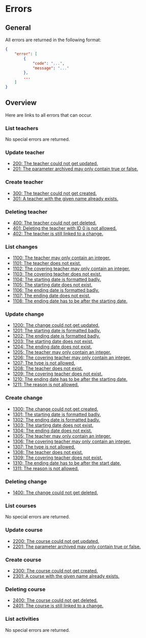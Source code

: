 # Errors

## General

All errors are returned in the following format:

```json
{
	"error": [
		{
			"code": "...",
			"message": "..."
		},
		...
	]
}
```
## Overview

Here are links to all errors that can occur.

### List teachers

No special errors are returned.

### Update teacher

* [200: The teacher could not get updated.](teachers/update.md#200-the-teacher-could-not-get-updated)
* [201: The parameter archived may only contain true or false.](teachers/update.md#201-the-parameter-archived-may-only-contain-true-or-false)

### Create teacher

* [300: The teacher could not get created.](teachers/create.md#300-the-teacher-could-not-get-created)
* [301: A teacher with the given name already exists.](teachers/create.md#301-a-teacher-with-the-given-name-already-exists)

### Deleting teacher

* [400: The teacher could not get deleted.](teachers/delete.md#400-the-teacher-could-not-get-deleted)
* [401: Deleting the teacher with ID 0 is not allowed.](teachers/delete.md#401-deleting-the-teacher-with-id-0-is-not-allowed)
* [402: The teacher is still linked to a change.](teachers/delete.md#402-the-teacher-is-still-linked-to-a-change)

### List changes

* [1100: The teacher may only contain an integer.](changes/list.md#11001102-the-covering-teacher-may-only-contain-an-integer)
* [1101: The teacher does not exist.](changes/list.md#11011103-the-covering-teacher-does-not-exist)
* [1102: The covering teacher may only contain an integer.](changes/list.md#11001102-the-covering-teacher-may-only-contain-an-integer)
* [1103: The covering teacher does not exist.](changes/list.md#11011103-the-covering-teacher-does-not-exist)
* [1104: The starting date is formatted badly.](changes/list.md#11041106-the-startingending-date-is-formatted-badly)
* [1105: The starting date does not exist.](changes/list.md#11051107-the-startingending-date-does-not-exist)
* [1106: The ending date is formatted badly.](changes/list.md#11041106-the-startingending-date-is-formatted-badly)
* [1107: The ending date does not exist.](changes/list.md#11051107-the-startingending-date-does-not-exist)
* [1108: The ending date has to be after the starting date.](changes/list.md#1108-the-ending-date-has-to-be-after-the-starting-date)

### Update change

* [1200: The change could not get updated.](changes/update.md#1200-the-change-could-not-get-updated)
* [1201: The starting date is formatted badly.](changes/update.md#12011202-the-startingending-date-is-formatted-badly)
* [1202: The ending date is formatted badly.](changes/update.md#12011202-the-startingending-date-is-formatted-badly)
* [1203: The starting date does not exist.](changes/update.md#12031204-the-startingending-date-does-not-exist)
* [1204: The ending date does not exist.](changes/update.md#12031204-the-startingending-date-does-not-exist)
* [1205: The teacher may only contain an integer.](changes/update.md#12051206-the-covering-teacher-may-only-contain-an-integer)
* [1206: The covering teacher may only contain an integer.](changes/update.md#12051206-the-covering-teacher-may-only-contain-an-integer)
* [1207: The type is not allowed.](changes/update.md#1207-the-type-is-not-allowed)
* [1208: The teacher does not exist.](changes/update.md#12081209-the-covering-teacher-does-not-exist)
* [1209: The covering teacher does not exist.](changes/update.md#12081209-the-covering-teacher-does-not-exist)
* [1210: The ending date has to be after the starting date.](changes/update.md#1210-the-ending-date-has-to-be-after-the-starting-date)
* [1211: The reason is not allowed.](changes/update.md#1211-the-reason-is-not-allowed)

### Create change

* [1300: The change could not get created.](changes/create.md#1300-the-change-could-not-get-created)
* [1301: The starting date is formatted badly.](changes/create.md#13011302-the-startingending-date-is-formatted-badly)
* [1302: The ending date is formatted badly.](changes/create.md#13011302-the-startingending-date-is-formatted-badly)
* [1303: The starting date does not exist.](changes/create.md#13031304-the-startingending-date-does-not-exist)
* [1304: The ending date does not exist.](changes/create.md#13031304-the-startingending-date-does-not-exist)
* [1305: The teacher may only contain an integer.](changes/create.md#13051306-the-covering-teacher-may-only-contain-an-integer)
* [1306: The covering teacher may only contain an integer.](changes/create.md#13051306-the-covering-teacher-may-only-contain-an-integer)
* [1307: The type is not allowed.](changes/create.md#1307-the-type-is-not-allowed)
* [1308: The teacher does not exist.](changes/create.md#13081309-the-covering-teacher-does-not-exist)
* [1309: The covering teacher does not exist.](changes/create.md#13081309-the-covering-teacher-does-not-exist)
* [1310: The ending date has to be after the start date.](changes/create.md#1310-the-ending-date-has-to-be-after-the-start-date)
* [1311: The reason is not allowed.](changes/create.md#1311-the-reason-is-not-allowed)

### Deleting change

* [1400: The change could not get deleted.](changes/delete.md#1400-the-change-could-not-get-deleted)

### List courses

No special errors are returned.

### Update course

* [2200: The course could not get updated.](courses/update.md#2200-the-course-could-not-get-updated)
* [2201: The parameter archived may only contain true or false.](courses/update.md#2201-the-parameter-archived-may-only-contain-true-or-false)

### Create course

* [2300: The course could not get created.](courses/create.md#2300-the-course-could-not-get-created)
* [2301: A course with the given name already exists.](courses/create.md#2301-a-course-with-the-given-name-already-exists)

### Deleting course

* [2400: The course could not get deleted.](courses/delete.md#2400-the-course-could-not-get-deleted)
* [2401: The course is still linked to a change.](courses/delete.md#2401-the-course-is-still-linked-to-a-change)

### List activities

No special errors are returned.
